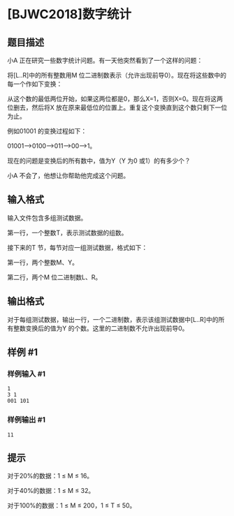 # [BJWC2018]数字统计

## 题目描述

小A 正在研究一些数字统计问题。有一天他突然看到了一个这样的问题：

将[L..R]中的所有整数用M 位二进制数表示（允许出现前导0）。现在将这些数中的每一个作如下变换：

从这个数的最低两位开始，如果这两位都是0，那么X=1，否则X=0。现在将这两位删去，然后将X 放在原来最低位的位置上。重复这个变换直到这个数只剩下一位为止。

例如01001 的变换过程如下：

01001-->0100-->011-->00-->1。

现在的问题是变换后的所有数中，值为Y（Y 为0 或1）的有多少个？

小A 不会了，他想让你帮助他完成这个问题。

## 输入格式

输入文件包含多组测试数据。

第一行，一个整数T，表示测试数据的组数。

接下来的T 节，每节对应一组测试数据，格式如下：

第一行，两个整数M、Y。

第二行，两个M 位二进制数L、R。

## 输出格式

对于每组测试数据，输出一行，一个二进制数，表示该组测试数据中[L..R]中的所有整数变换后的值为Y 的个数。这里的二进制数不允许出现前导0。

## 样例 #1

### 样例输入 #1
```
1
3 1
001 101
```

### 样例输出 #1

```
11
```

## 提示

对于20%的数据：1 ≤ M ≤ 16。

对于40%的数据：1 ≤ M ≤ 32。

对于100%的数据：1 ≤ M ≤ 200，1 ≤ T ≤ 50。
